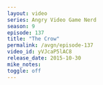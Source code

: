 ```yaml
---
layout: video
series: Angry Video Game Nerd
season: 9
episode: 137
title: "The Crow"
permalink: /avgn/episode-137
video_id: yVJcaP5lAC8
release_date: 2015-10-30
mike_notes:
toggle: off
---
```

